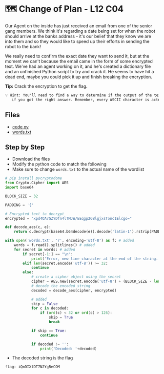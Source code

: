 # 🗺 Change of Plan - L12 C04

Our Agent on the inside has just received an email from one of the senior gang members. We think it's regarding a date being set for when the robot should arrive at the banks address - it's our belief that they know we are into them and so they would like to speed up their efforts in sending the robot to the bank!

We really need to confirm the exact date they want to send it, but at the moment we can't because the email came in the form of some encrypted text. We've had an agent working on it, and he's created a dictionary file and an unfinished Python script to try and crack it. He seems to have hit a dead end, maybe you could pick it up and finish breaking the encryption.

**Tip:** Crack the encryption to get the flag.

```txt
💡 Hint: You'll need to find a way to determine if the output of the text is human readable to check automatically
   if you got the right answer. Remember, every ASCII character is actually a number.
```

## Files

- [code.py](/assets/changeofplan1.py)
- [words.txt](/assets/changeofplan2.txt)

## Step by Step

- Download the files
- Modify the python code to match the following
- Make sure to change `words.txt` to the actual name of the wordlist

```python
# pip install pycryptodome
from Crypto.Cipher import AES
import base64

BLOCK_SIZE = 32

PADDING = '{'

# Encrypted text to decrypt
encrypted = "xpd4OA7GZYDfn4lTMJW/EEqgp26BlgjxsTonc1Elcgo="

def decode_aes(c, e):
    return c.decrypt(base64.b64decode(e)).decode('latin-1').rstrip(PADDING)

with open('words.txt', 'r', encoding='utf-8') as f: # added
    words = f.read().splitlines() # added
    for secret in words: # added
        if secret[-1:] == "\n":
            print("Error, new line character at the end of the string. This will not match!")
        elif len(secret.encode('utf-8')) >= 32:
            continue
        else:
            # create a cipher object using the secret
            cipher = AES.new(secret.encode('utf-8') + (BLOCK_SIZE - len(secret.encode('utf-8')) % BLOCK_SIZE) * PADDING.encode(), AES.MODE_ECB) # changed
            # decode the encoded string
            decoded = decode_aes(cipher, encrypted)

            # added
            skip = False
            for c in decoded:
                if (ord(c) < 32 or ord(c) > 126):
                    skip = True
                    break

            if skip == True:
                continue

            if decoded != '':
                print('Decoded: '+decoded)
```

- The decoded string is the flag

`flag: iQmDIXlDT7N2YgReCOM`
